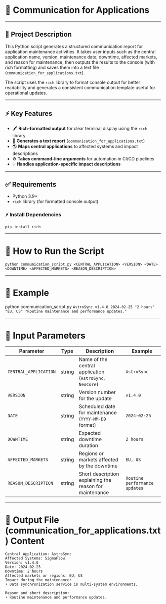 # 📢 Communication for Applications

---

## 📖 **Project Description**  
This Python script generates a structured communication report for application maintenance activities. It takes user inputs such as the central application name, version, maintenance date, downtime, affected markets, and reason for maintenance, then outputs the results to the console (with rich formatting) and saves them into a text file (`communication_for_applications.txt`).

The script uses the `rich` library to format console output for better readability and generates a consistent communication template useful for operational updates.

---

## ⚡ **Key Features**
- 🖋 **Rich-formatted output** for clear terminal display using the `rich` library  
- 📄 **Generates a text report** (`communication_for_applications.txt`)  
- 🌎 **Maps central applications** to affected systems and impact descriptions  
- ⚙️ **Takes command-line arguments** for automation in CI/CD pipelines  
- 💡 **Handles application-specific impact descriptions**  

---

## ✅ **Requirements**
- Python 3.9+  
- `rich` library (for formatted console output)

### ⚡ **Install Dependencies**
```
pip install rich
```

---
# 🚀 How to Run the Script
```
python communication_script.py <CENTRAL_APPLICATION> <VERSION> <DATE> <DOWNTIME> <AFFECTED_MARKETS> <REASON_DESCRIPTION>
```

---
# 📅 Example
python communication_script.py ``AstroSync v1.4.0 2024-02-25 "2 hours" "EU, US" "Routine maintenance and performance updates."``

---
# 📝 Input Parameters

| Parameter                | Type   | Description                                                           | Example                     |
|--------------------------|--------|-----------------------------------------------------------------------|-----------------------------|
| `CENTRAL_APPLICATION`    | string | Name of the central application (`AstroSync`, `NeoCore`)              | `AstroSync`                 |
| `VERSION`                | string | Version number for the update                                         | `v1.4.0`                    |
| `DATE`                   | string | Scheduled date for maintenance (`YYYY-MM-DD` format)                  | `2024-02-25`                |
| `DOWNTIME`               | string | Expected downtime duration                                            | `2 hours`                   |
| `AFFECTED_MARKETS`       | string | Regions or markets affected by the downtime                           | `EU, US`                    |
| `REASON_DESCRIPTION`     | string | Short description explaining the reason for maintenance               | `Routine performance updates`|


---
# 💾 Output File (communication_for_applications.txt) Content

```
Central Application: AstroSync
Affected Systems: SigmaFlow
Version: v1.4.0
Date: 2024-02-25
Downtime: 2 hours
Affected markets or regions: EU, US
Impact during the maintenance:
• Data synchronization service in multi-system environments.

Reason and short description:
• Routine maintenance and performance updates.
```